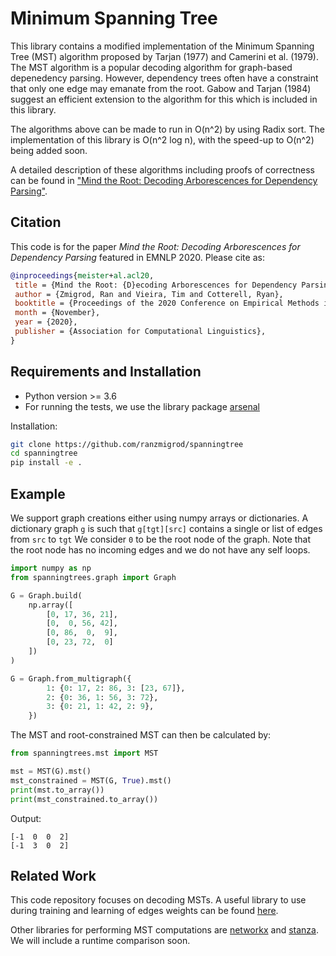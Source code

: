 # Minimum Spanning Tree
This library contains a modified implementation of the Minimum Spanning Tree (MST) algorithm proposed by Tarjan (1977) and Camerini et al. (1979).
The MST algorithm is a popular decoding algorithm for graph-based depenedency parsing.
However, dependency trees often have a constraint that only one edge may emanate from the root.
Gabow and Tarjan (1984) suggest an efficient extension to the algorithm for this which is included in this library.

The algorithms above can be made to run in O(n^2) by using Radix sort.
The implementation of this library is O(n^2 log n), with the speed-up to O(n^2) being added soon.

A detailed description of these algorithms including proofs of correctness can be found in
["Mind the Root: Decoding Arborescences for Dependency Parsing"](https://www.aclweb.org/anthology/2020.emnlp-main.390/).

## Citation

This code is for the paper _Mind the Root: Decoding Arborescences for Dependency Parsing_ featured in EMNLP 2020. Please cite as:

```bibtex
@inproceedings{meister+al.acl20,
 title = {Mind the Root: {D}ecoding Arborescences for Dependency Parsing},
 author = {Zmigrod, Ran and Vieira, Tim and Cotterell, Ryan},
 booktitle = {Proceedings of the 2020 Conference on Empirical Methods in Natural Language Processing ({EMNLP})},
 month = {November},
 year = {2020},
 publisher = {Association for Computational Linguistics},
}
```

## Requirements and Installation

* Python version >= 3.6
* For running the tests, we use the library package [arsenal](https://github.com/timvieira/arsenal)

Installation:
```bash
git clone https://github.com/ranzmigrod/spanningtree
cd spanningtree
pip install -e .
```


## Example
We support graph creations either using numpy arrays or dictionaries.
A dictionary graph `g` is such that `g[tgt][src]` contains a single or list of edges from `src` to `tgt`
We consider `0` to be the root node of the graph.
Note that the root node has no incoming edges and we do not have any self loops.
```python
import numpy as np
from spanningtrees.graph import Graph

G = Graph.build(
    np.array([
        [0, 17, 36, 21],
        [0,  0, 56, 42],
        [0, 86,  0,  9],
        [0, 23, 72,  0]
    ])
)

G = Graph.from_multigraph({
        1: {0: 17, 2: 86, 3: [23, 67]},
        2: {0: 36, 1: 56, 3: 72},
        3: {0: 21, 1: 42, 2: 9},
    })
```
The MST and root-constrained MST can then be calculated by:
```python
from spanningtrees.mst import MST

mst = MST(G).mst()
mst_constrained = MST(G, True).mst()
print(mst.to_array())
print(mst_constrained.to_array())
```
Output:
```
[-1  0  0  2]
[-1  3  0  2]
```

## Related Work
This code repository focuses on decoding MSTs.
A useful library to use during training and learning of edges weights
can be found [here](https://github.com/rycolab/tree_expectations).

Other libraries for performing MST computations are [networkx](https://networkx.github.io/documentation/stable/index.html)
and [stanza](https://stanfordnlp.github.io/stanza/).
We will include a runtime comparison soon.
